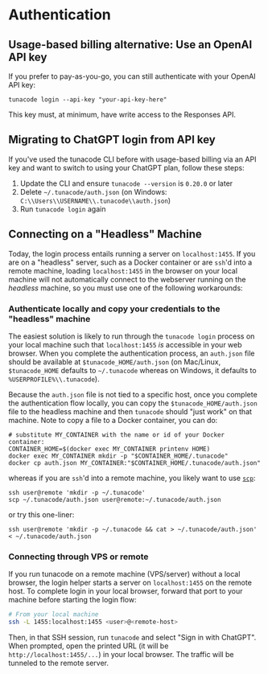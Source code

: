 # Authentication

## Usage-based billing alternative: Use an OpenAI API key

If you prefer to pay-as-you-go, you can still authenticate with your OpenAI API key:

```shell
tunacode login --api-key "your-api-key-here"
```

This key must, at minimum, have write access to the Responses API.

## Migrating to ChatGPT login from API key

If you've used the tunacode CLI before with usage-based billing via an API key and want to switch to using your ChatGPT plan, follow these steps:

1. Update the CLI and ensure `tunacode --version` is `0.20.0` or later
2. Delete `~/.tunacode/auth.json` (on Windows: `C:\\Users\\USERNAME\\.tunacode\\auth.json`)
3. Run `tunacode login` again

## Connecting on a "Headless" Machine

Today, the login process entails running a server on `localhost:1455`. If you are on a "headless" server, such as a Docker container or are `ssh`'d into a remote machine, loading `localhost:1455` in the browser on your local machine will not automatically connect to the webserver running on the _headless_ machine, so you must use one of the following workarounds:

### Authenticate locally and copy your credentials to the "headless" machine

The easiest solution is likely to run through the `tunacode login` process on your local machine such that `localhost:1455` _is_ accessible in your web browser. When you complete the authentication process, an `auth.json` file should be available at `$tunacode_HOME/auth.json` (on Mac/Linux, `$tunacode_HOME` defaults to `~/.tunacode` whereas on Windows, it defaults to `%USERPROFILE%\\.tunacode`).

Because the `auth.json` file is not tied to a specific host, once you complete the authentication flow locally, you can copy the `$tunacode_HOME/auth.json` file to the headless machine and then `tunacode` should "just work" on that machine. Note to copy a file to a Docker container, you can do:

```shell
# substitute MY_CONTAINER with the name or id of your Docker container:
CONTAINER_HOME=$(docker exec MY_CONTAINER printenv HOME)
docker exec MY_CONTAINER mkdir -p "$CONTAINER_HOME/.tunacode"
docker cp auth.json MY_CONTAINER:"$CONTAINER_HOME/.tunacode/auth.json"
```

whereas if you are `ssh`'d into a remote machine, you likely want to use [`scp`](https://en.wikipedia.org/wiki/Secure_copy_protocol):

```shell
ssh user@remote 'mkdir -p ~/.tunacode'
scp ~/.tunacode/auth.json user@remote:~/.tunacode/auth.json
```

or try this one-liner:

```shell
ssh user@remote 'mkdir -p ~/.tunacode && cat > ~/.tunacode/auth.json' < ~/.tunacode/auth.json
```

### Connecting through VPS or remote

If you run tunacode on a remote machine (VPS/server) without a local browser, the login helper starts a server on `localhost:1455` on the remote host. To complete login in your local browser, forward that port to your machine before starting the login flow:

```bash
# From your local machine
ssh -L 1455:localhost:1455 <user>@<remote-host>
```

Then, in that SSH session, run `tunacode` and select "Sign in with ChatGPT". When prompted, open the printed URL (it will be `http://localhost:1455/...`) in your local browser. The traffic will be tunneled to the remote server. 
